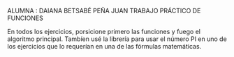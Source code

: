 ALUMNA : DAIANA BETSABÉ PEÑA JUAN
TRABAJO PRÁCTICO DE FUNCIONES

En todos los ejercicios, porsicione primero las funciones y fuego el algoritmo principal.
Tambíen usé la librería para usar el número PI en uno de los ejercicios que lo requerían en una de las fórmulas matemáticas.